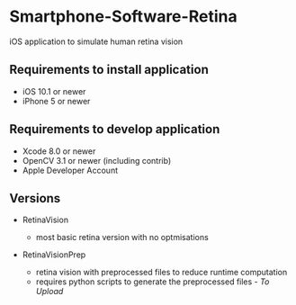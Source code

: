 # Smartphone-Software-Retina
iOS application to simulate human retina vision

## Requirements to install application
- iOS 10.1 or newer
- iPhone 5 or newer

## Requirements to develop application
- Xcode 8.0 or newer
- OpenCV 3.1 or newer (including contrib)
- Apple Developer Account


## Versions

- RetinaVision
	- most basic retina version with no optmisations

- RetinaVisionPrep
	- retina vision with preprocessed files to reduce runtime computation
	- requires python scripts to generate the preprocessed files - *To Upload*

